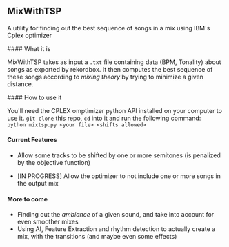 ## MixWithTSP

A utility for finding out the best sequence of songs in a mix using IBM's Cplex optimizer


#### What it is

MixWithTSP takes as input a `.txt` file containing data (BPM, Tonality) about songs as exported by rekordbox. It then computes the best sequence of these songs according to *mixing theory* by trying to minimize a given distance.


#### How to use it

You'll need the CPLEX omptimizer python API installed on your computer to use it.
`git clone` this repo, `cd` into it and run the following command:</br>
`python mixtsp.py <your file> <shifts allowed>`


#### Current Features

- Allow some tracks to be shifted by one or more semitones (is penalized by the objective function)

- [IN PROGRESS] Allow the optimizer to not include one or more songs in the output mix


#### More to come

- Finding out the *ambiance* of a given sound, and take into account for even smoother mixes
- Using AI, Feature Extraction and rhythm detection to actually create a mix, with the transitions (and maybe even some effects)
